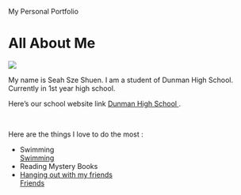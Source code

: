 My Personal Portfolio
<!DOCTYPE html>
<html>
<head>
<link rel="stylesheet" type="text/css" href="style.css">
<title> This is my website </title>
</head>
<body>
<h1> All About Me</h1>
<img src="photo.jpg"/>
<p>
My name is Seah Sze Shuen. I am a student of Dunman High School. Currently in 1st year high school. </p>
<p>
Here’s our school website link <a href ="www.dhs.sg"> Dunman High School  </a>. </p>
<br>
<p>Here are the things I love to do the most : </p> 
<ul>
<li>Swimming</li>
<a href="https://www.bing.com/images/search?view=detailV2&ccid=%2f0HkQ6dl&id=F72CABD5961AB759E41A4686F6D877B191ADC686&thid=OIP._0HkQ6dltfQpCaoYKkKSXAHaFj&mediaurl=https%3a%2f%2fstatic.giantbomb.com%2fuploads%2foriginal%2f8%2f82962%2f1822301-swimming_pool_underwater_1.jpg&exph=2736&expw=3648&q=swimming&simid=607990581907883881&selectedIndex=41&ajaxhist=0"> Swimming</a>
<li>Reading Mystery Books</li>
<a href="https://www.bing.com/images/search?view=detailV2&ccid=yYJtn%2fCT&id=D943DD8BFE8AF8CC72601F13F92A003B98F403B8&thid=OIP.yYJtn_CTZWc9D-8681ZiigHaIp&mediaurl=http%3a%2f%2fwww.newworldzorro.com%2fseriesbooks%2fnancydrew%2fdrew4wrapdj1.jpg&exph=1483&expw=1270&q=mystery+books&simid=608048349264350713&selectedIndex=22&ajaxhist=0" Reading mystery books</a>
<li>Hanging out with my friends</li>
<a href=https://www.bing.com/images/search?view=detailV2&ccid=JuLOtvX0&id=D9845796558E98DD7A3F27B4CF5E483F9778B6AE&thid=OIP.JuLOtvX0l2NZrHmIgzO4fAHaG1&mediaurl=http%3a%2f%2f3.bp.blogspot.com%2f-FG70wiDnPnk%2fUR5RUHVBC-I%2fAAAAAAAAARQ%2fuNYYljq-y5Q%2fs1600%2fdepositphotos_2558127-Friends.jpg&exph=945&expw=1024&q=friends&simid=608054843196899347&selectedIndex=11&ajaxhist=0" >Friends</a>
</ul>
</body>
</html>
